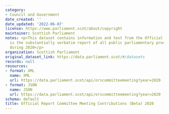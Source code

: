 ```yaml
---
category:
- Council and Government
date_created: ''
date_updated: '2022-06-07'
license: https://www.parliament.scot/about/copyright
maintainer: Scottish Parliament
notes: <p>This dataset contains information and text from the Official Report, which
  is the substantially verbatim report of all public parliamentary proceedings taken
  during 2020</p>
organization: Scottish Parliament
original_dataset_link: https://data.parliament.scot/#/datasets
records: null
resources:
- format: XML
  name: XML
  url: https://data.parliament.scot/api/orscommitteemeeting?year=2020
- format: JSON
  name: JSON
  url: https://data.parliament.scot/api/orscommitteemeeting?year=2020
schema: default
title: Official Report Committee Meeting Contributions (Beta) 2020
---
```

